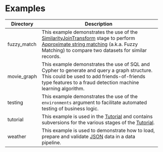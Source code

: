 # Examples

| Directory   | Description                                                                                                                                                                                              |
|-------------|----------------------------------------------------------------------------------------------------------------------------------------------------------------------------------------------------------|
| fuzzy_match | This example demonstrates the use of the [SimilarityJoinTransform](https://arc.tripl.ai/transform/#similarityjointransform) stage to perform [Approximate string matching](https://en.wikipedia.org/wiki/Approximate_string_matching) (a.k.a. Fuzzy Matching) to compare two datasets for similar records.|
| movie_graph | This example demonstrates the use of SQL and Cypher to generate and query a graph structure. This could be used to add friends-of-friends type features to a fraud detection machine learning algorithm. |
| testing    | This example demonstrates the use of the `environments` argument to facilitate automated testing of business logic.                                                                                                    |
| tutorial    | This example is used in the [Tutorial](https://arc.tripl.ai/tutorial) and contains subversions for the various stages of the [Tutorial](https://arc.tripl.ai/tutorial).                                                                                                    |
| weather    | This example is used to demonstrate how to load, prepare and validate [JSON](https://en.wikipedia.org/wiki/JSON) data in a data pipeline.                                                                                   |